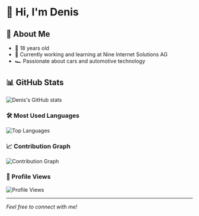 # 👋 Hi, I'm Denis

## 🚀 About Me
- 🎂 18 years old
- 💼 Currently working and learning at Nine Internet Solutions AG
- 🏎️ Passionate about cars and automotive technology

## 📊 GitHub Stats
![Denis's GitHub stats](https://github-readme-stats.vercel.app/api?username=YOUR_USERNAME&show_icons=true&theme=radical)

### 🛠️ Most Used Languages
![Top Languages](https://github-readme-stats.vercel.app/api/top-langs/?username=YOUR_USERNAME&layout=compact&theme=radical)

### 📈 Contribution Graph
![Contribution Graph](https://github-readme-streak-stats.herokuapp.com/?user=YOUR_USERNAME&theme=radical)

### 👀 Profile Views
![Profile Views](https://komarev.com/ghpvc/?username=YOUR_USERNAME&color=brightgreen)

---
*Feel free to connect with me!*
